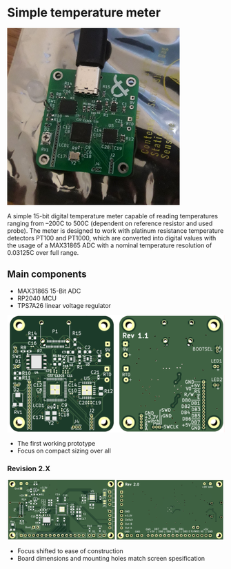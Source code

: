 # Simple temperature meter

![1st prototype](Pictures/Assembly.png)

A simple 15-bit digital temperature meter capable of reading temperatures ranging from –200C to 500C (dependent on reference resistor and used probe). The meter is designed to work with platinum resistance temperature detectors PT100 and PT1000, which are converted into digital values with the usage of a MAX31865 ADC with a nominal temperature resolution of 0.03125C over full range.  

## Main components

- MAX31865 15-Bit ADC
- RP2040 MCU
- TPS7A26 linear voltage regulator

![Rev 1.1](Pictures/Rev1.1.png)

- The first working prototype
- Focus on compact sizing over all

### Revision 2.X

![Rev 2.0](Pictures/Rev2.png)

- Focus shifted to ease of construction
- Board dimensions and mounting holes match screen spesification
